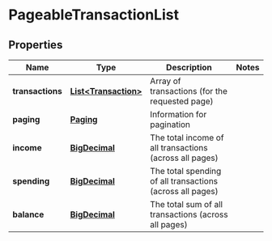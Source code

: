 
# PageableTransactionList

## Properties
Name | Type | Description | Notes
------------ | ------------- | ------------- | -------------
**transactions** | [**List&lt;Transaction&gt;**](Transaction.md) | Array of transactions (for the requested page) | 
**paging** | [**Paging**](Paging.md) | Information for pagination | 
**income** | [**BigDecimal**](BigDecimal.md) | The total income of all transactions (across all pages) | 
**spending** | [**BigDecimal**](BigDecimal.md) | The total spending of all transactions (across all pages) | 
**balance** | [**BigDecimal**](BigDecimal.md) | The total sum of all transactions (across all pages) | 



